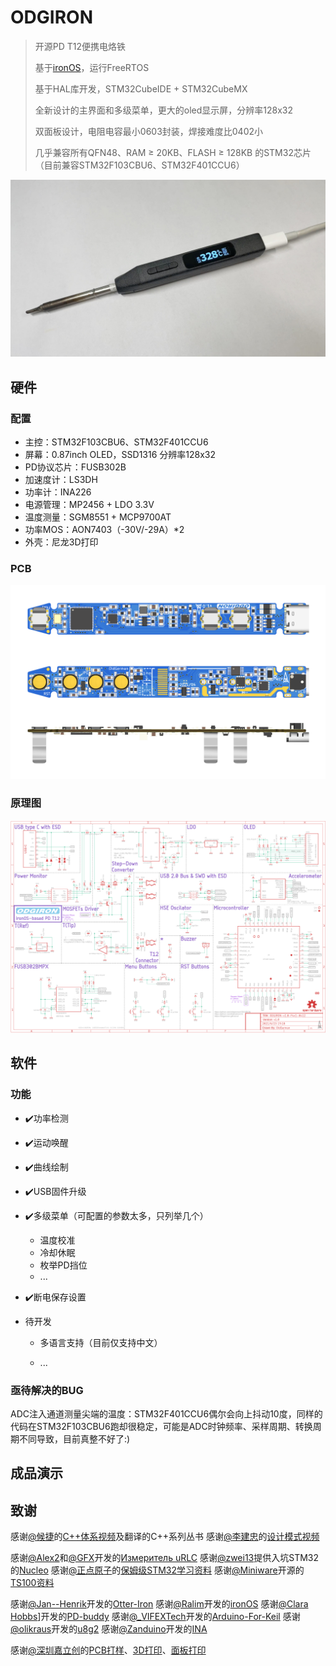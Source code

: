 # ODGIRON

>开源PD T12便携电烙铁
>
>基于[ironOS](https://github.com/Ralim/IronOS)，运行FreeRTOS
>
>基于HAL库开发，STM32CubeIDE + STM32CubeMX
>
>全新设计的主界面和多级菜单，更大的oled显示屏，分辨率128x32
>
>双面板设计，电阻电容最小0603封装，焊接难度比0402小
>
>几乎兼容所有QFN48、RAM ≥ 20KB、FLASH ≥ 128KB 的STM32芯片（目前兼容STM32F103CBU6、STM32F401CCU6）

![ODGIRON（1）](Images/ODGIRON（1）.jpg)

## 硬件

### 配置

- 主控：STM32F103CBU6、STM32F401CCU6
- 屏幕：0.87inch OLED，SSD1316 分辨率128x32
- PD协议芯片：FUSB302B
- 加速度计：LS3DH
- 功率计：INA226
- 电源管理：MP2456 + LDO 3.3V
- 温度测量：SGM8551 + MCP9700AT
- 功率MOS：AON7403（-30V/-29A）*2
- 外壳：尼龙3D打印

### PCB

![ODGIRON_F4x1_v1.0_Kicad_3D-view-clear](Hardware/Images/ODGIRON_F4x1_v1.0_Kicad_3D-view-clear.png)

### 原理图

![sch_F4x1](Hardware/Images/sch_F4x1.png)

## 软件

### 功能

- :heavy_check_mark:功率检测

- :heavy_check_mark:运动唤醒

- :heavy_check_mark:曲线绘制

- :heavy_check_mark:USB固件升级

- :heavy_check_mark:多级菜单（可配置的参数太多，只列举几个）

  - 温度校准
  - 冷却休眠
  - 枚举PD挡位
  - ...

- :heavy_check_mark:断电保存设置

- 待开发

  - 多语言支持（目前仅支持中文）

  - ...

### 亟待解决的BUG

ADC注入通道测量尖端的温度：STM32F401CCU6偶尔会向上抖动10度，同样的代码在STM32F103CBU6跑却很稳定，可能是ADC时钟频率、采样周期、转换周期不同导致，目前真整不好了:)

## 成品演示

## 致谢

感谢[@候捷](http://boolan.com/jjhou/)的[C++体系视频](http://boolan.com/jjhou/)及翻译的C++系列丛书
感谢[@李建忠](https://www.bilibili.com/video/BV1kW411P7KS)的[设计模式视频](https://www.bilibili.com/video/BV1kW411P7KS)

感谢[@Alex2](https://www.radiokot.ru/forum/viewtopic.php?t=157765)和[@GFX](https://www.radiokot.ru/forum/viewtopic.php?f=25&t=157765&start=40)开发的[Измеритель uRLC](https://www.radiokot.ru/artfiles/6435/)
感谢[@zwei13](https://www.yleee.com.cn/space-uid-1637.html)提供入坑STM32的[Nucleo](https://www.st.com/zh/evaluation-tools/stm32-nucleo-boards.html#overview)
感谢[@正点原子](http://www.alientek.com/)的[保姆级STM32学习资料](http://www.openedv.com/docs/)
感谢[@Miniware](http://www.miniware.com.cn/)开源的[TS100资料](http://www.minidso.com/forum.php?mod=viewthread&tid=892)

感谢[@Jan--Henrik](https://github.com/Jan--Henrik)开发的[Otter-Iron](https://github.com/Jan--Henrik/Otter-Iron)
感谢[@Ralim](https://github.com/Ralim)开发的[ironOS](https://github.com/Ralim/IronOS)
感谢[@Clara Hobbs](https://hackaday.io/clarahobbs)]开发的[PD-buddy](https://git.clayhobbs.com/pd-buddy/pd-buddy-firmware)
感谢[@_VIFEXTech](https://github.com/FASTSHIFT)开发的[Arduino-For-Keil](https://github.com/FASTSHIFT/Arduino-For-Keil)
感谢[@olikraus](https://github.com/olikraus)开发的[u8g2](https://github.com/olikraus/u8g2)
感谢[@Zanduino](https://github.com/Zanduino)开发的[INA](https://github.com/Zanduino/INA)

感谢[@深圳嘉立创](https://www.jlc.com/)的[PCB打样](https://www.jlc.com/newOrder/client/index.html#/pcb/pcbPlaceOrder?x=668.7900656013843&quoteOnline=yes)、[3D打印](https://www.sanweihou.com/placeOrder)、[面板打印](https://dos.szlcsc.com/dos/panel/print.html)

